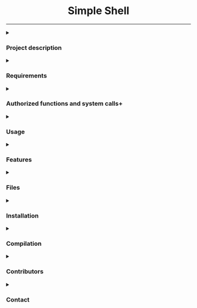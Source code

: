 <div id="header" align="center">
<h1>Simple Shell</h1>
</div>

---
<details>
<summary><h3>Project description</h3></summary>
This is a simple UNIX command line interpreter, also known as a shell, developed as part of the holbertonschool-simple_shell project. The shell is designed to be used in a terminal environment and provides basic functionality for executing commands entered by the user.
</details>

<details>
<summary><h3>Requirements</h3></summary>

* Allowed editors: vi, vim, emac* s.
* You are not allowed to use global* variables.
* No more than 5 functions per file* .
* It is not necessary to upload the test network to * your repository.
* The prototypes of all your functions should be included in your header file called main.h.
* Note that we will not provide the putchar function for this project.
</details>

<details>
<summary><h3>Authorized functions and system calls+</h3></summary>
  
* access (man 2 access)
* chdir (man 2 chdir)
* close (man 2 close)
* closedir (man 3 closedir)
* execve (man 2 execve)
* exit (man 3 exit)
* _exit (man 2 _exit)
* fflush (man 3 fflush)
* fork (man 2 fork)
* free (man 3 free)
* getcwd (man 3 getcwd)
* getline (man 3 getline)
* getpid (man 2 getpid)
* isatty (man 3 isatty)
* kill (man 2 kill)
* malloc (man 3 malloc)
* open (man 2 open)
* opendir (man 3 opendir)
* perror (man 3 perror)
* printf (man 3 printf)
* fprintf (man 3 fprintf)
* vfprintf (man 3 vfprintf)
* sprintf (man 3 sprintf)
* putchar (man 3 putchar)
* read (man 2 read)
* readdir (man 3 readdir)
* signal (man 2 signal)
* stat (__xstat) (man 2 stat)
* lstat (__lxstat) (man 2 lstat)
* fstat (__fxstat) (man 2 fstat)
* strtok (man 3 strtok)
* wait (man 2 wait)
* waitpid (man 2 waitpid)
* wait3 (man 2 wait3)
* wait4 (man 2 wait4)
* write (man 2 write)
</details>

<details>
<summary><h3>Usage</h3></summary>
<b>To use the simple shell, compile the source files using the provided gcc command: </b>

gcc -Wall -Werror -Wextra -pedantic -std=gnu89 *.c -o hsh

<b>Once compiled, run the shell using the following command (basic mandatory shell): </b>
./hsh

The shell will display a prompt and wait for the user to enter a command. Commands should consist of a single word and should be followed by a new line. After a command has been executed, the prompt will be displayed again, ready for the next command.
</details>

<details>
<summary><h3>Features</h3></summary>
<b>The simple shell provides the following features: </b>

* Displaying a prompt and waiting for the user to enter a command.
* Executing commands entered by the user.
* Partially handled the PATH.
* Handling errors, such as command not found.
* Handling the EOF "end of file" condition (Ctrl+D).
* Handling the SIGNAL, where user input CTRL+C doesn't exit the program.

<b>The following features are not implemented in the simple shell:</b>
* Handling special characters such as ", ', `, , *, &, #.
* Handling exit function.
* Moving the cursor.
* All advanced functions not menctioned before.
</details>

<details>
<summary><h3>Files</h3></summary>
<b>The following files are included in this repository:</b>

[README.md](#README.md): This file, providing documentation for the simple shell.

[AUTHORS](#AUTHORS): A file listing all individuals who have contributed content to the repository, following the format specified in Docker.

[main.h](#main.h): A header file containing all function prototypes, macros, definintions/includes and global variables.

[main.c](#main.c): An entry point program for the custom shell.

[hell.c](#hell.h): A set of functions needed to execute and tokenize the user input.

[find_path.c](#find_path.c): A function to handle the PATH and FORK.
</details>

<details>
<summary><h3>Installation</h3></summary>

  // clone the repository
  
  $ git clone https://github.com/alejandr088/holbertonschool-simple_shell.git
  
  // work in your local machine from cloned repo

  $ cd holbertonschool-simple_shell

</details>

<details>
<summary> <h3>Compilation</h3> </summary>

<b>Your shell will be compiled this way:</b>

gcc -Wall -Werror -Wextra -pedantic -std=gnu89 *.c -o hsh

</details>



<details>
<summary><h3>Contributors</h3></summary>
<b>The following individuals have contributed to the development of the simple shell:</b>

Alejandro Rivello: Implemented basic command execution logic, implemented built-ins, handled error conditions.
Alan Garcia: Handled error conditions and "end of file" condition.
</details>

<details>
<summary><h3>Contact</h3></summary>
<b>For any inquiries or issues regarding the simple shell, please contact the project maintainers:</b>

Alejandro Rivello (jrivello21@gmail.com)
Alan Garcia (avillafan868@gmail.com)
</details>